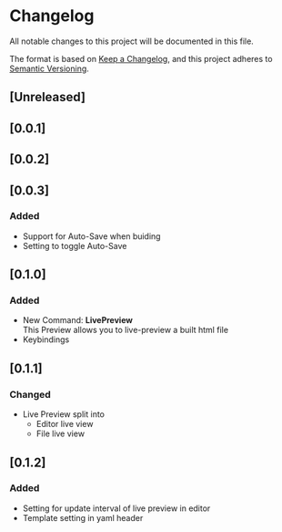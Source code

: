 # Changelog
All notable changes to this project will be documented in this file.

The format is based on [Keep a Changelog](https://keepachangelog.com/en/1.0.0/),
and this project adheres to [Semantic Versioning](https://semver.org/spec/v2.0.0.html).

## [Unreleased]

## [0.0.1]
## [0.0.2]
## [0.0.3]
### Added
- Support for Auto-Save when buiding
- Setting to toggle Auto-Save

## [0.1.0]
### Added
- New Command: **LivePreview** \
  This Preview allows you to live-preview a built html file
- Keybindings

## [0.1.1]
### Changed
- Live Preview split into
  - Editor live view
  - File live view

## [0.1.2]
### Added
- Setting for update interval of live preview in editor
- Template setting in yaml header

